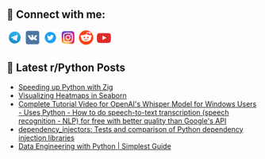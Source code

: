 ## 🔎 Connect with me:
[<img src="https://github.com/bullbesh/bullbesh/blob/main/images/Telegram.png" width="32" height="32" />](https://t.me/bullbesh)
[<img src="https://github.com/bullbesh/bullbesh/blob/main/images/VK.png" width="32" height="32" />](https://vk.com/bullbesh)
[<img src="https://github.com/bullbesh/bullbesh/blob/main/images/Twitter.png" width="32" height="32" />](https://twitter.com/bullbesh1)
[<img src="https://github.com/bullbesh/bullbesh/blob/main/images/Instagram.png" width="32" height="32" />](https://www.instagram.com/bullbesh)
[<img src="https://github.com/bullbesh/bullbesh/blob/main/images/Reddit.png" width="32" height="32" />](https://www.reddit.com/user/bullbesh)
[<img src="https://github.com/bullbesh/bullbesh/blob/main/images/YouTube.png" width="32" height="32" />](https://www.youtube.com/channel/UCtfjRs6uzgq5mfm8S06WTcg)

## 📕 Latest r/Python Posts
<!-- BLOG-POST-LIST:START -->
- [Speeding up Python with Zig](https://www.reddit.com/r/Python/comments/xmxpsy/speeding_up_python_with_zig/)
- [Visualizing Heatmaps in Seaborn](https://www.reddit.com/r/Python/comments/xmxfu3/visualizing_heatmaps_in_seaborn/)
- [Complete Tutorial Video for OpenAI&#39;s Whisper Model for Windows Users - Uses Python - How to do speech-to-text transcription &lpar;speech recognition - NLP&rpar; for free with better quality than Google&#39;s API](https://www.reddit.com/r/Python/comments/xmw3dw/complete_tutorial_video_for_openais_whisper_model/)
- [dependency_injectors: Tests and comparison of Python dependency injection libraries](https://www.reddit.com/r/Python/comments/xmv49b/dependency_injectors_tests_and_comparison_of/)
- [Data Engineering with Python | Simplest Guide](https://www.reddit.com/r/Python/comments/xmssfl/data_engineering_with_python_simplest_guide/)
<!-- BLOG-POST-LIST:END -->
